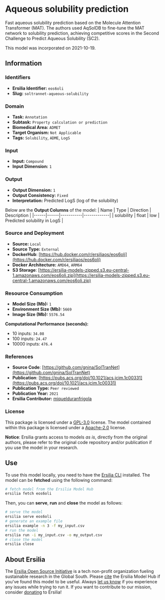 # Aqueous solubility prediction

Fast aqueous solubility prediction based on the Molecule Attention Transformer (MAT). The authors used AqSolDB to fine-tune the MAT network to solubility prediction, achieving competitive scores in the Second Challenge to Predict Aqueous Solubility (SC2).

This model was incorporated on 2021-10-19.

## Information
### Identifiers
- **Ersilia Identifier:** `eos6oli`
- **Slug:** `soltrannet-aqueous-solubility`

### Domain
- **Task:** `Annotation`
- **Subtask:** `Property calculation or prediction`
- **Biomedical Area:** `ADMET`
- **Target Organism:** `Not Applicable`
- **Tags:** `Solubility`, `ADME`, `LogS`

### Input
- **Input:** `Compound`
- **Input Dimension:** `1`

### Output
- **Output Dimension:** `1`
- **Output Consistency:** `Fixed`
- **Interpretation:** Predicted LogS (log of the solubility)

Below are the **Output Columns** of the model:
| Name | Type | Direction | Description |
|------|------|-----------|-------------|
| solubility | float | low | Predicted solubility in LogS |


### Source and Deployment
- **Source:** `Local`
- **Source Type:** `External`
- **DockerHub**: [https://hub.docker.com/r/ersiliaos/eos6oli](https://hub.docker.com/r/ersiliaos/eos6oli)
- **Docker Architecture:** `AMD64`, `ARM64`
- **S3 Storage**: [https://ersilia-models-zipped.s3.eu-central-1.amazonaws.com/eos6oli.zip](https://ersilia-models-zipped.s3.eu-central-1.amazonaws.com/eos6oli.zip)

### Resource Consumption
- **Model Size (Mb):** `1`
- **Environment Size (Mb):** `5669`
- **Image Size (Mb):** `5576.54`

**Computational Performance (seconds):**
- 10 inputs: `34.08`
- 100 inputs: `24.47`
- 10000 inputs: `476.4`

### References
- **Source Code**: [https://github.com/gnina/SolTranNet](https://github.com/gnina/SolTranNet)
- **Publication**: [https://pubs.acs.org/doi/10.1021/acs.jcim.1c00331](https://pubs.acs.org/doi/10.1021/acs.jcim.1c00331)
- **Publication Type:** `Peer reviewed`
- **Publication Year:** `2021`
- **Ersilia Contributor:** [miquelduranfrigola](https://github.com/miquelduranfrigola)

### License
This package is licensed under a [GPL-3.0](https://github.com/ersilia-os/ersilia/blob/master/LICENSE) license. The model contained within this package is licensed under a [Apache-2.0](LICENSE) license.

**Notice**: Ersilia grants access to models _as is_, directly from the original authors, please refer to the original code repository and/or publication if you use the model in your research.


## Use
To use this model locally, you need to have the [Ersilia CLI](https://github.com/ersilia-os/ersilia) installed.
The model can be **fetched** using the following command:
```bash
# fetch model from the Ersilia Model Hub
ersilia fetch eos6oli
```
Then, you can **serve**, **run** and **close** the model as follows:
```bash
# serve the model
ersilia serve eos6oli
# generate an example file
ersilia example -n 3 -f my_input.csv
# run the model
ersilia run -i my_input.csv -o my_output.csv
# close the model
ersilia close
```

## About Ersilia
The [Ersilia Open Source Initiative](https://ersilia.io) is a tech non-profit organization fueling sustainable research in the Global South.
Please [cite](https://github.com/ersilia-os/ersilia/blob/master/CITATION.cff) the Ersilia Model Hub if you've found this model to be useful. Always [let us know](https://github.com/ersilia-os/ersilia/issues) if you experience any issues while trying to run it.
If you want to contribute to our mission, consider [donating](https://www.ersilia.io/donate) to Ersilia!
